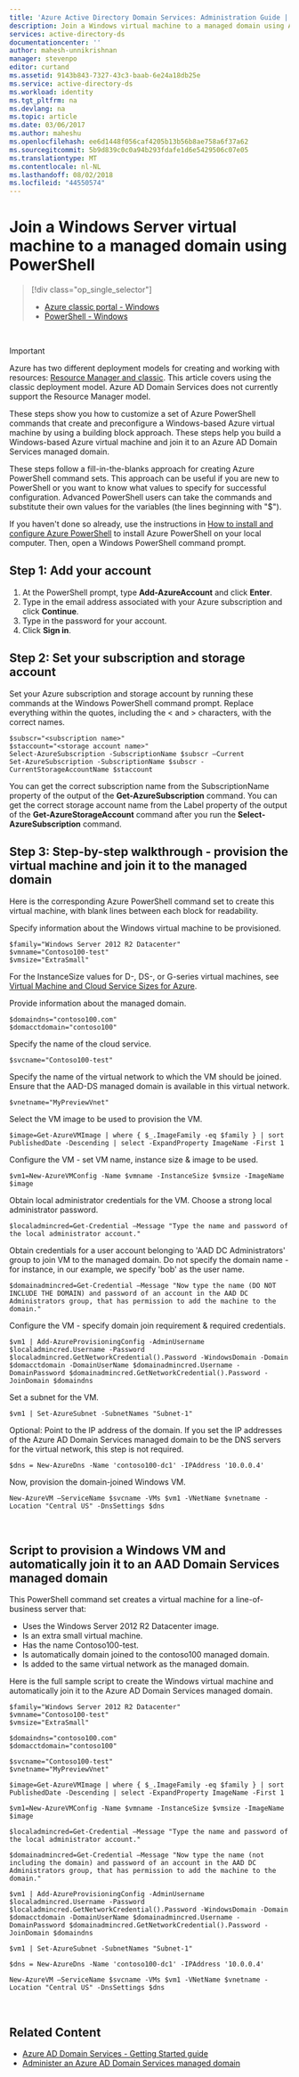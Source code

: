 ```yaml
---
title: 'Azure Active Directory Domain Services: Administration Guide | Microsoft Docs'
description: Join a Windows virtual machine to a managed domain using Azure PowerShell and the classic deployment model.
services: active-directory-ds
documentationcenter: ''
author: mahesh-unnikrishnan
manager: stevenpo
editor: curtand
ms.assetid: 9143b843-7327-43c3-baab-6e24a18db25e
ms.service: active-directory-ds
ms.workload: identity
ms.tgt_pltfrm: na
ms.devlang: na
ms.topic: article
ms.date: 03/06/2017
ms.author: maheshu
ms.openlocfilehash: ee6d1448f056caf4205b13b56b8ae758a6f37a62
ms.sourcegitcommit: 5b9d839c0c0a94b293fdafe1d6e5429506c07e05
ms.translationtype: MT
ms.contentlocale: nl-NL
ms.lasthandoff: 08/02/2018
ms.locfileid: "44550574"
---
```

# <a name="join-a-windows-server-virtual-machine-to-a-managed-domain-using-powershell"></a>Join a Windows Server virtual machine to a managed domain using PowerShell
> [!div class="op_single_selector"]
> * [Azure classic portal - Windows](active-directory-ds-admin-guide-join-windows-vm.md)
> * [PowerShell - Windows](active-directory-ds-admin-guide-join-windows-vm-classic-powershell.md)
>
>

<br>

> [!IMPORTANT]
> Azure has two different deployment models for creating and working with resources:  [Resource Manager and classic](../azure-resource-manager/resource-manager-deployment-model.md). This article covers using the classic deployment model. Azure AD Domain Services does not currently support the Resource Manager model.
>
>

These steps show you how to customize a set of Azure PowerShell commands that create and preconfigure a Windows-based Azure virtual machine by using a building block approach. These steps help you build a Windows-based Azure virtual machine and join it to an Azure AD Domain Services managed domain.

These steps follow a fill-in-the-blanks approach for creating Azure PowerShell command sets. This approach can be useful if you are new to PowerShell or you want to know what values to specify for successful configuration. Advanced PowerShell users can take the commands and substitute their own values for the variables (the lines beginning with "$").

If you haven't done so already, use the instructions in [How to install and configure Azure PowerShell](/powershell/azureps-cmdlets-docs) to install Azure PowerShell on your local computer. Then, open a Windows PowerShell command prompt.

## <a name="step-1-add-your-account"></a>Step 1: Add your account
1. At the PowerShell prompt, type **Add-AzureAccount** and click **Enter**.
2. Type in the email address associated with your Azure subscription and click **Continue**.
3. Type in the password for your account.
4. Click **Sign in**.

## <a name="step-2-set-your-subscription-and-storage-account"></a>Step 2: Set your subscription and storage account
Set your Azure subscription and storage account by running these commands at the Windows PowerShell command prompt. Replace everything within the quotes, including the < and > characters, with the correct names.

    $subscr="<subscription name>"
    $staccount="<storage account name>"
    Select-AzureSubscription -SubscriptionName $subscr –Current
    Set-AzureSubscription -SubscriptionName $subscr -CurrentStorageAccountName $staccount

You can get the correct subscription name from the SubscriptionName property of the output of the **Get-AzureSubscription** command. You can get the correct storage account name from the Label property of the output of the **Get-AzureStorageAccount** command after you run the **Select-AzureSubscription** command.

## <a name="step-3-step-by-step-walkthrough---provision-the-virtual-machine-and-join-it-to-the-managed-domain"></a>Step 3: Step-by-step walkthrough - provision the virtual machine and join it to the managed domain
Here is the corresponding Azure PowerShell command set to create this virtual machine, with blank lines between each block for readability.

Specify information about the Windows virtual machine to be provisioned.

    $family="Windows Server 2012 R2 Datacenter"
    $vmname="Contoso100-test"
    $vmsize="ExtraSmall"

For the InstanceSize values for D-, DS-, or G-series virtual machines, see [Virtual Machine and Cloud Service Sizes for Azure](https://msdn.microsoft.com/library/azure/dn197896.aspx).

Provide information about the managed domain.

    $domaindns="contoso100.com"
    $domacctdomain="contoso100"

Specify the name of the cloud service.

    $svcname="Contoso100-test"

Specify the name of the virtual network to which the VM should be joined. Ensure that the AAD-DS managed domain is available in this virtual network.

    $vnetname="MyPreviewVnet"

Select the VM image to be used to provision the VM.

    $image=Get-AzureVMImage | where { $_.ImageFamily -eq $family } | sort PublishedDate -Descending | select -ExpandProperty ImageName -First 1

Configure the VM - set VM name, instance size & image to be used.

    $vm1=New-AzureVMConfig -Name $vmname -InstanceSize $vmsize -ImageName $image

Obtain local administrator credentials for the VM. Choose a strong local administrator password.

    $localadmincred=Get-Credential –Message "Type the name and password of the local administrator account."

Obtain credentials for a user account belonging to 'AAD DC Administrators' group to join VM to the managed domain. Do not specify the domain name - for instance, in our example, we specify 'bob' as the user name.

    $domainadmincred=Get-Credential –Message "Now type the name (DO NOT INCLUDE THE DOMAIN) and password of an account in the AAD DC Administrators group, that has permission to add the machine to the domain."

Configure the VM - specify domain join requirement & required credentials.

    $vm1 | Add-AzureProvisioningConfig -AdminUsername $localadmincred.Username -Password $localadmincred.GetNetworkCredential().Password -WindowsDomain -Domain $domacctdomain -DomainUserName $domainadmincred.Username -DomainPassword $domainadmincred.GetNetworkCredential().Password -JoinDomain $domaindns

Set a subnet for the VM.

    $vm1 | Set-AzureSubnet -SubnetNames "Subnet-1"

Optional: Point to the IP address of the domain. If you set the IP addresses of the Azure AD Domain Services managed domain to be the DNS servers for the virtual network, this step is not required.

    $dns = New-AzureDns -Name 'contoso100-dc1' -IPAddress '10.0.0.4'

Now, provision the domain-joined Windows VM.

    New-AzureVM –ServiceName $svcname -VMs $vm1 -VNetName $vnetname -Location "Central US" -DnsSettings $dns

<br>

## <a name="script-to-provision-a-windows-vm-and-automatically-join-it-to-an-aad-domain-services-managed-domain"></a>Script to provision a Windows VM and automatically join it to an AAD Domain Services managed domain
This PowerShell command set creates a virtual machine for a line-of-business server that:

* Uses the Windows Server 2012 R2 Datacenter image.
* Is an extra small virtual machine.
* Has the name Contoso100-test.
* Is automatically domain joined to the contoso100 managed domain.
* Is added to the same virtual network as the managed domain.

Here is the full sample script to create the Windows virtual machine and automatically join it to the Azure AD Domain Services managed domain.

    $family="Windows Server 2012 R2 Datacenter"
    $vmname="Contoso100-test"
    $vmsize="ExtraSmall"

    $domaindns="contoso100.com"
    $domacctdomain="contoso100"

    $svcname="Contoso100-test"
    $vnetname="MyPreviewVnet"

    $image=Get-AzureVMImage | where { $_.ImageFamily -eq $family } | sort PublishedDate -Descending | select -ExpandProperty ImageName -First 1

    $vm1=New-AzureVMConfig -Name $vmname -InstanceSize $vmsize -ImageName $image

    $localadmincred=Get-Credential –Message "Type the name and password of the local administrator account."

    $domainadmincred=Get-Credential –Message "Now type the name (not including the domain) and password of an account in the AAD DC Administrators group, that has permission to add the machine to the domain."

    $vm1 | Add-AzureProvisioningConfig -AdminUsername $localadmincred.Username -Password $localadmincred.GetNetworkCredential().Password -WindowsDomain -Domain $domacctdomain -DomainUserName $domainadmincred.Username -DomainPassword $domainadmincred.GetNetworkCredential().Password -JoinDomain $domaindns

    $vm1 | Set-AzureSubnet -SubnetNames "Subnet-1"

    $dns = New-AzureDns -Name 'contoso100-dc1' -IPAddress '10.0.0.4'

    New-AzureVM –ServiceName $svcname -VMs $vm1 -VNetName $vnetname -Location "Central US" -DnsSettings $dns

<br>

## <a name="related-content"></a>Related Content
* [Azure AD Domain Services - Getting Started guide](active-directory-ds-getting-started.md)
* [Administer an Azure AD Domain Services managed domain](active-directory-ds-admin-guide-administer-domain.md)
